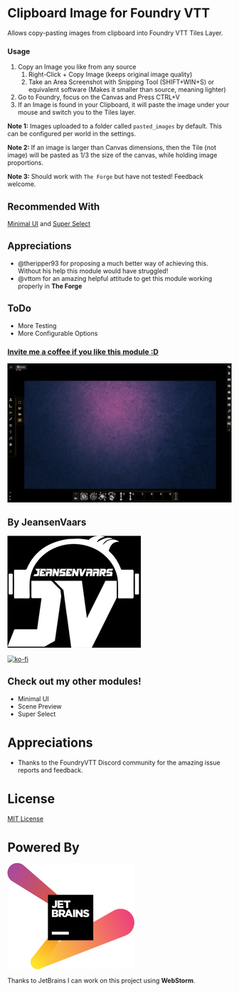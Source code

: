 # Clipboard Image for Foundry VTT

Allows copy-pasting images from clipboard into Foundry VTT Tiles Layer.

### Usage

1. Copy an Image you like from any source
    1. Right-Click + Copy Image (keeps original image quality)
    2. Take an Area Screenshot with Snipping Tool (SHIFT+WIN+S) or equivalent software (Makes it smaller than source, meaning lighter)
2. Go to Foundry, focus on the Canvas and Press CTRL+V
3. If an Image is found in your Clipboard, it will paste the image under your mouse and switch you to the Tiles layer.

**Note 1:** Images uploaded to a folder called `pasted_images` by default. This can be configured per world in the settings.

**Note 2:** If an image is larger than Canvas dimensions, then the Tile (not image) will be pasted as 1/3 the size of the canvas,
while holding image proportions.

**Note 3:** Should work with `The Forge` but have not tested! Feedback welcome.

## Recommended With

[Minimal UI](https://github.com/saif-ellafi/foundryvtt-minimal-ui)
and [Super Select](https://github.com/saif-ellafi/foundryvtt-super-select)

## Appreciations

* @theripper93 for proposing a much better way of achieving this. Without his help this module would have struggled!
* @vttom for an amazing helpful attitude to get this module working properly in **The Forge**

## ToDo

* More Testing
* More Configurable Options

### [Invite me a coffee if you like this module :D](https://ko-fi.com/jeansenvaars)

![example](example.gif)

## By JeansenVaars

![JVLogo](logo-small-black.png)

[![ko-fi](https://ko-fi.com/img/githubbutton_sm.svg)](https://ko-fi.com/V7V14D3AH)

## Check out my other modules!

* Minimal UI
* Scene Preview
* Super Select

# Appreciations

* Thanks to the FoundryVTT Discord community for the amazing issue reports and feedback.

# License

[MIT License](./LICENSE.md)

# Powered By

[![JetBrains](./jetbrains.svg)](https://www.jetbrains.com)

Thanks to JetBrains I can work on this project using **WebStorm**.
